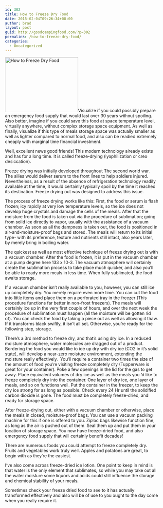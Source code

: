 ```yaml
---
id: 302
title: How to Freeze Dry Food
date: 2015-02-04T09:26:34+00:00
author: brad
layout: post
guid: http://goodcampingfood.com/?p=302
permalink: /how-to-freeze-dry-food/
categories:
  - Uncategorized
---
```

<img class="aligncenter size-full wp-image-303" src="http://goodcampingfood.com/wp-content/uploads/2015/01/6279069786_c1701ac1d4_m.jpg" alt="How to Freeze Dry Food" width="240" height="180" />Visualize if you could possibly prepare an emergency food supply that would last over 30 years without spoiling. Also better, imagine if you could save this food at space temperature level, virtually anywhere, without complex storage space equipment. As well as finally, visualize if this type of meals storage space was actually smaller as well as lighter compared to normal food, and also can be readied extremely cheaply with marginal time financial investment.
  
Well, excellent news good friends! This modern technology already exists and has for a long time. It is called freeze-drying (lyophilization or creo desiccation).

Freeze drying was initially developed throughout The second world war. The allies would deliver serum to the front lines to help soldiers injured. Nevertheless, as a result of the absence of refrigeration technology readily available at the time, it would certainly typically spoil by the time it reached its destination. Freeze drying out was designed to address this issue.<!--more-->

The process of freeze drying works like this: First, the food or serum is flash frozen; icy rapidly at very low temperature levels, so the ice does not develop huge crystals and damage the cells of the meals. After that the moisture from the food is taken out via the procedure of sublimation; going from solid ice directly to vapor, usually with the assistance of a vacuum chamber. As soon as all the dampness is taken out, the food is positioned in air-and-moisture-proof bags and stored. The meals will return to its initial type- with its preference, texture and nutrients still intact, also years later, by merely bring in boiling water.

The quickest as well as most effective technique of freeze drying out is with a vacuum chamber. After the food is frozen, it is put in the vacuum chamber at a pump degree here 133 x 10-3. The vacuum atmosphere will certainly create the sublimation process to take place much quicker, and also you&#8217;ll be able to ready more meals in less time. When fully sublimated, the food awaits storage.

If a vacuum chamber isn&#8217;t really available to you, however, you can still ice up completely dry. You merely require even more time. You can cut the food into little items and place them on a perforated tray in the freezer (This procedure functions far better in non-frost freezers). The meals will certainly ice up in the very first couple of hours, and over the next week the procedure of sublimation must happen (all the moisture will be gotten rid of). You can check the food by taking a piece out as well as allowing it thaw. If it transforms black swiftly, it isn&#8217;t all set. Otherwise, you&#8217;re ready for the following step, storage.

There&#8217;s a 3rd method to freeze dry, and that&#8217;s using dry ice. In a reduced moisture atmosphere, water molecules are dragged out of a product. Bordering the food you would like to ice up dry with dry ice (CO2 in it&#8217;s solid state), will develop a near-zero moisture environment, extending the moisture really effectively.  You&#8217;ll require a container two times the size of the amount of food you&#8217;re visiting freeze completely dry (Tupperware is great for your container). Poke a few openings in the lid for the gas to get away. Place equivalent volumes of dry ice as well as the meals you &#8216;d like to freeze completely dry into the container. One layer of dry ice, one layer of meals, and so on functions well. Put the container in the freezer, to keep the dry ice strong for as long as possible. Check every 24 Hr until the solidified carbon dioxide is gone. The food must be completely freeze-dried, and ready for storage space.

After freeze-drying out, either with a vacuum chamber or otherwise, place the meals in closed, moisture-proof bags. You can use a vacuum packing machine for this if one is offered to you. Ziploc bags likewise function fine, as long as the air is pushed out of them. Seal them up and put them in your location of storage space. You now have freeze-dried food, and also emergency food supply that will certainly benefit decades!

There are numerous foods you could attempt to freeze completely dry. Fruits and vegetables work truly well. Apples and potatoes are great, to begin with as they&#8217;re the easiest.

I&#8217;ve also come across freeze-dried ice lotion. One point to keep in mind is that water is the only element that sublimates, so while you may take out all the water moisture some liquors and acids could still influence the storage and chemical stability of your meals.

Sometimes check your freeze dried food to see to it has actually transformed effectively and also will be of use to you ought to the day come when you really require it.